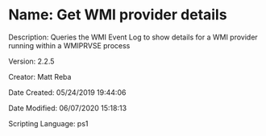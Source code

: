 ﻿# Name: Get WMI provider details

Description: Queries the WMI Event Log to show details for a WMI provider running within a WMIPRVSE process

Version: 2.2.5

Creator: Matt Reba

Date Created: 05/24/2019 19:44:06

Date Modified: 06/07/2020 15:18:13

Scripting Language: ps1

